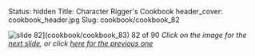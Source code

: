 Status: hidden
Title: Character Rigger's Cookbook
header_cover: cookbook_header.jpg
Slug: cookbook/cookbook_82

![slide 82](https://dl.dropboxusercontent.com/u/2977490/presentations/cookbook/img82.jpg)](cookbook/cookbook_83)
82 of 90
_Click on the image for the [next slide](cookbook/cookbook_83), or click [here for the previous one](cookbook/cookbook_81)_

